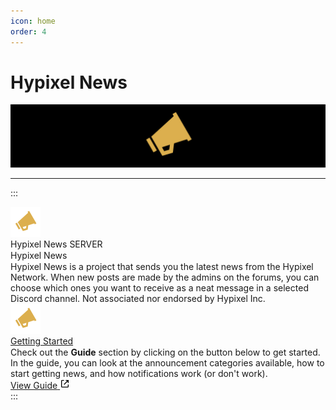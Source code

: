 ```yaml
---
icon: home
order: 4
---
```

# Hypixel News

![](./assets/hypixel-news-banner.png)

---

:::
<div class="d-flex d-items-start d-justify-start d-w-full d-h-full d-font-sans d-text-black dark:d-text-white">
    <div class="d-flex d-flex-row d-w-fit d-h-fit d-gap-4">
        <img class="d-w-12 d-h-12 d-bg-black d-rounded-full" src="/assets/hypixel-news-icon.svg" alt="Hypixel News Icon">
        <div class="d-flex d-flex-col d-max-w-[35rem] d-h-fit d-gap-2">
            <div class="d-flex d-flex-row d-items-end d-h-[18px] d-gap-1">
                <span style="line-height: 1.125rem !important;" class="d-text-[#060607] dark:d-text-white d-text-lg d-font-semibold d-truncate">Hypixel News</span>
                <span class="d-text-white d-bg-[#5865F2] d-text-[10px] d-font-bold d-rounded-sm d-my-auto d-px-1">SERVER</span>
            </div>
            <div class="d-flex d-flex-row d-h-fit">
                <div class="d-bg-[#e3e5e8] dark:d-bg-[#202225] d-w-[0.25rem] d-rounded-l-xl"></div>
                <div class="d-flex d-flex-col d-bg-[#f2f3f5] dark:d-bg-[#2f3136] d-w-full d-rounded-r d-gap-2 d-p-4">
                    <span style="line-height: 1.125rem;" class="d-text-lg d-font-semibold d-text-[#2E3338] dark:d-text-[#DCDDDE]">Hypixel News</span>
                    <div class="d-flex d-flex-col d-gap-4">
                        <span class="d-text-[#2E3338] dark:d-text-[#DCDDDE] d-text-sm d-font-medium">Hypixel News is a project that sends you the latest news from the Hypixel Network. When new posts are made by the admins on the forums, you can choose which ones you want to receive as a neat message in a selected Discord channel.</span>
                        <span class="d-text-[#2E3338] dark:d-text-[#DCDDDE] d-text-sm d-font-medium">Not associated nor endorsed by Hypixel Inc.</span>
                        <div class="d-flex d-items-center d-justify-center d-w-full d-h-[7.5rem] d-bg-white dark:d-bg-black d-rounded-md">
                            <img class="d-w-24 d-h-24 d-select-none" src="/assets/hypixel-news-icon.svg" alt="Hypixel News Icon">
                        </div>
                    </div>
                </div>
            </div>
            <div class="d-flex d-flex-row d-h-fit">
                <div class="d-bg-[#e3e5e8] dark:d-bg-[#202225] d-w-[0.25rem] d-rounded-l-xl"></div>
                <div class="d-flex d-flex-col d-bg-[#f2f3f5] dark:d-bg-[#2f3136] d-w-full d-rounded-r d-gap-2 d-p-4">
                    <a href="/guide/announcement-categories/" target="_blank" style="line-height: 1.125rem;" class="d-text-lg d-font-semibold d-text-[#0068E0] dark:d-text-[#00AFF4] hover:d-underline">Getting Started</a>
                    <div class="d-flex d-flex-col d-gap-4">
                        <span class="d-text-[#2E3338] dark:d-text-[#DCDDDE] d-text-sm d-font-medium">Check out the <b>Guide</b> section by clicking on the button below to get started.</span>
                        <span class="d-text-[#2E3338] dark:d-text-[#DCDDDE] d-text-sm d-font-medium">In the guide, you can look at the announcement categories available, how to start getting news, and how notifications work (or don't work).</span>
                    </div>
                </div>
            </div>
            <a href="/guide/announcement-categories/" target="_self" class="d-flex d-flex-row d-items-center d-justify-center d-w-fit d-h-fit d-transition-colors d-bg-[#6A7480] dark:d-bg-[#4f545C] hover:d-bg-[#4f5660] dark:hover:d-bg-[#686d73] d-gap-2 d-px-4 d-py-2 d-rounded d-no-underline">
                <span class="d-text-white d-font-semibold">View Guide</span>
                <svg class="d-fill-white" width="16" height="16" viewBox="0 0 24 24">
                    <path d="M10 5V3H5.375C4.06519 3 3 4.06519 3 5.375V18.625C3 19.936 4.06519 21 5.375 21H18.625C19.936 21 21 19.936 21 18.625V14H19V19H5V5H10Z"></path><path d="M21 2.99902H14V4.99902H17.586L9.29297 13.292L10.707 14.706L19 6.41302V9.99902H21V2.99902Z"></path>
                </svg>
            </a>
        </div>
    </div>
</div>
:::